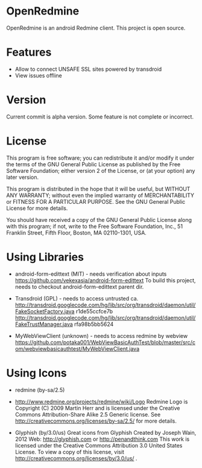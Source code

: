 OpenRedmine
===========

OpenRedmine is an android Redmine client.
This project is open source.

Features
==========
* Allow to connect UNSAFE SSL sites powered by transdroid
* View issues offline


Version
==========
Current commit is alpha version.
Some feature is not complete or incorrect.


License
==========
This program is free software; you can redistribute it and/or
modify it under the terms of the GNU General Public License
as published by the Free Software Foundation; either version 2
of the License, or (at your option) any later version.

This program is distributed in the hope that it will be useful,
but WITHOUT ANY WARRANTY; without even the implied warranty of
MERCHANTABILITY or FITNESS FOR A PARTICULAR PURPOSE.  See the
GNU General Public License for more details.

You should have received a copy of the GNU General Public License
along with this program; if not, write to the Free Software
Foundation, Inc., 51 Franklin Street, Fifth Floor, Boston, MA  02110-1301, USA.


Using Libraries
==========
- android-form-edittext (MIT) - needs verification about inputs
 https://github.com/vekexasia/android-form-edittext
 To build this project, needs to checkout android-form-edittext parent dir.

- Transdroid (GPL) - needs to access untrusted ca.
 http://transdroid.googlecode.com/hg/lib/src/org/transdroid/daemon/util/FakeSocketFactory.java	r1de55ccfce7b
 http://transdroid.googlecode.com/hg/lib/src/org/transdroid/daemon/util/FakeTrustManager.java	rfa98b5bb5624

- MyWebViewClient (unknown) - needs to access redmine by webview
 https://github.com/potaka001/WebViewBasicAuthTest/blob/master/src/com/webviewbasicauthtest/MyWebViewClient.java

Using Icons
==========
- redmine (by-sa/2.5)
- http://www.redmine.org/projects/redmine/wiki/Logo
 Redmine Logo is Copyright (C) 2009 Martin Herr and is licensed under the Creative Commons Attribution-Share Alike 2.5 Generic license.
 See http://creativecommons.org/licenses/by-sa/2.5/ for more details.

- Glyphish (by/3.0/us)
 Great icons from Glyphish 
 Created by Joseph Wain, 2012
 Web: http://glyphish.com or http://penandthink.com
 This work is licensed under the Creative Commons Attribution 3.0 United States License. To view a copy of this license,
 visit http://creativecommons.org/licenses/by/3.0/us/ .
